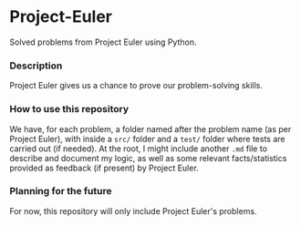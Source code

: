 # Project-Euler
Solved problems from Project Euler using Python.

### Description
Project Euler gives us a chance to prove our problem-solving skills.

### How to use this repository
We have, for each problem, a folder named after the problem name (as per Project Euler), with inside a `src/` folder and a `test/` folder where tests are carried out (if needed). At the root, I might include another `.md` file to describe and document my logic, as well as some relevant facts/statistics provided as feedback (if present) by Project Euler.

### Planning for the future
For now, this repository will only include Project Euler's problems.
